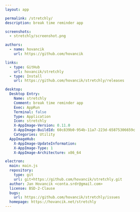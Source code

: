 ```yaml
---
layout: app

permalink: /stretchly/
description: break time reminder app

screenshots:
  - stretchly/screenshot.png

authors:
  - name: hovancik
    url: https://github.com/hovancik

links:
  - type: GitHub
    url: hovancik/stretchly
  - type: Install
    url: https://github.com/hovancik/stretchly/releases

desktop:
  Desktop Entry:
    Name: stretchly
    Comment: break time reminder app
    Exec: AppRun
    Terminal: false
    Type: Application
    Icon: stretchly
    X-AppImage-Version: 0.11.0
    X-AppImage-BuildId: 60c839b0-954b-11a7-223d-65875306659c
    Categories: Utility
  AppImageHub:
    X-AppImage-UpdateInformation: 
    X-AppImage-Type: 1
    X-AppImage-Architecture: x86_64

electron:
  main: main.js
  repository:
    type: git
    url: git+https://github.com/hovancik/stretchly.git
  author: Jan Hovancik <conta.srdr@gmail.com>
  license: BSD-2-Clause
  bugs:
    url: https://github.com/hovancik/stretchly/issues
  homepage: https://hovancik.net/stretchly
---
```


